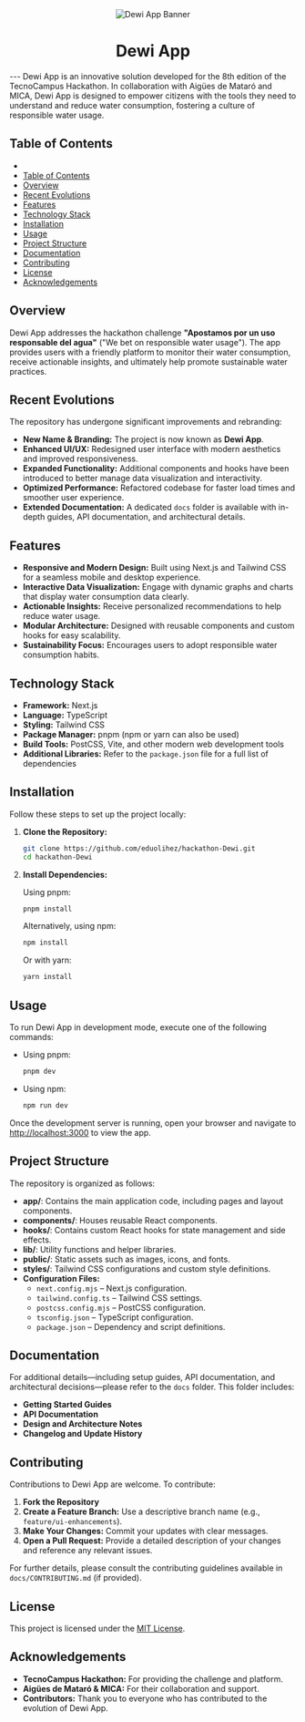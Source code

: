 <div align="center">
  <img src="/docs/img/banner.png" alt="Dewi App Banner">
</div>


<div align="center">
  <h1>Dewi App</h1>
</div>
---
Dewi App is an innovative solution developed for the 8th edition of the TecnoCampus Hackathon. In collaboration with Aigües de Mataró and MICA, Dewi App is designed to empower citizens with the tools they need to understand and reduce water consumption, fostering a culture of responsible water usage.

## Table of Contents

- [](#)
- [Table of Contents](#table-of-contents)
- [Overview](#overview)
- [Recent Evolutions](#recent-evolutions)
- [Features](#features)
- [Technology Stack](#technology-stack)
- [Installation](#installation)
- [Usage](#usage)
- [Project Structure](#project-structure)
- [Documentation](#documentation)
- [Contributing](#contributing)
- [License](#license)
- [Acknowledgements](#acknowledgements)

## Overview

Dewi App addresses the hackathon challenge **"Apostamos por un uso responsable del agua"** ("We bet on responsible water usage"). The app provides users with a friendly platform to monitor their water consumption, receive actionable insights, and ultimately help promote sustainable water practices.

## Recent Evolutions

The repository has undergone significant improvements and rebranding:
- **New Name & Branding:** The project is now known as **Dewi App**.
- **Enhanced UI/UX:** Redesigned user interface with modern aesthetics and improved responsiveness.
- **Expanded Functionality:** Additional components and hooks have been introduced to better manage data visualization and interactivity.
- **Optimized Performance:** Refactored codebase for faster load times and smoother user experience.
- **Extended Documentation:** A dedicated `docs` folder is available with in-depth guides, API documentation, and architectural details.

## Features

- **Responsive and Modern Design:** Built using Next.js and Tailwind CSS for a seamless mobile and desktop experience.
- **Interactive Data Visualization:** Engage with dynamic graphs and charts that display water consumption data clearly.
- **Actionable Insights:** Receive personalized recommendations to help reduce water usage.
- **Modular Architecture:** Designed with reusable components and custom hooks for easy scalability.
- **Sustainability Focus:** Encourages users to adopt responsible water consumption habits.

## Technology Stack

- **Framework:** Next.js
- **Language:** TypeScript
- **Styling:** Tailwind CSS
- **Package Manager:** pnpm (npm or yarn can also be used)
- **Build Tools:** PostCSS, Vite, and other modern web development tools
- **Additional Libraries:** Refer to the `package.json` file for a full list of dependencies

## Installation

Follow these steps to set up the project locally:

1. **Clone the Repository:**

   ```bash
   git clone https://github.com/eduolihez/hackathon-Dewi.git
   cd hackathon-Dewi
   ```

2. **Install Dependencies:**

   Using pnpm:
   ```bash
   pnpm install
   ```

   Alternatively, using npm:
   ```bash
   npm install
   ```

   Or with yarn:
   ```bash
   yarn install
   ```

## Usage

To run Dewi App in development mode, execute one of the following commands:

- Using pnpm:
  ```bash
  pnpm dev
  ```

- Using npm:
  ```bash
  npm run dev
  ```

Once the development server is running, open your browser and navigate to [http://localhost:3000](http://localhost:3000) to view the app.

## Project Structure

The repository is organized as follows:

- **app/**: Contains the main application code, including pages and layout components.
- **components/**: Houses reusable React components.
- **hooks/**: Contains custom React hooks for state management and side effects.
- **lib/**: Utility functions and helper libraries.
- **public/**: Static assets such as images, icons, and fonts.
- **styles/**: Tailwind CSS configurations and custom style definitions.
- **Configuration Files:**
  - `next.config.mjs` – Next.js configuration.
  - `tailwind.config.ts` – Tailwind CSS settings.
  - `postcss.config.mjs` – PostCSS configuration.
  - `tsconfig.json` – TypeScript configuration.
  - `package.json` – Dependency and script definitions.

## Documentation

For additional details—including setup guides, API documentation, and architectural decisions—please refer to the `docs` folder. This folder includes:
- **Getting Started Guides**
- **API Documentation**
- **Design and Architecture Notes**
- **Changelog and Update History**

## Contributing

Contributions to Dewi App are welcome. To contribute:

1. **Fork the Repository**
2. **Create a Feature Branch:** Use a descriptive branch name (e.g., `feature/ui-enhancements`).
3. **Make Your Changes:** Commit your updates with clear messages.
4. **Open a Pull Request:** Provide a detailed description of your changes and reference any relevant issues.

For further details, please consult the contributing guidelines available in `docs/CONTRIBUTING.md` (if provided).

## License

This project is licensed under the [MIT License](LICENSE).

## Acknowledgements

- **TecnoCampus Hackathon:** For providing the challenge and platform.
- **Aigües de Mataró & MICA:** For their collaboration and support.
- **Contributors:** Thank you to everyone who has contributed to the evolution of Dewi App.